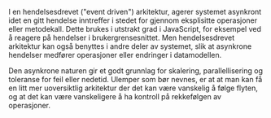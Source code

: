 I en hendelsesdrevet ("event driven") arkitektur, agerer systemet asynkront idet en gitt hendelse inntreffer i stedet for gjennom eksplisitte operasjoner eller metodekall. Dette brukes i utstrakt grad i JavaScript, for eksempel ved å reagere på hendelser i brukergrensesnittet. Men hendelsesdrevet arkitektur kan også benyttes i andre deler av systemet, slik at asynkrone hendelser medfører operasjoner eller endringer i datamodellen. 

Den asynkrone naturen gir et godt grunnlag for skalering, parallellisering og toleranse for feil eller nedetid. Ulemper som bør nevnes, er at at man kan få en litt mer uoversiktlig arkitektur der det kan være vanskelig å følge flyten, og at det kan være vanskeligere å ha kontroll på rekkefølgen av operasjoner.